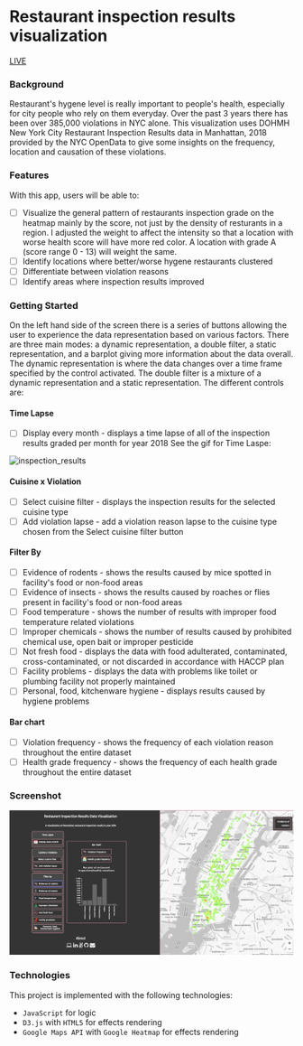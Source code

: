 # Restaurant inspection results visualization

[LIVE](http://www.amyskywyl.com/restaurant-inspection-results-visualization/)

### Background

Restaurant's hygene level is really important to people's health, especially for city people who rely on them everyday. Over the past 3 years there has been over 385,000 violations in NYC alone.
This visualization uses DOHMH New York City Restaurant Inspection Results data in Manhattan, 2018 provided by the NYC OpenData to give some insights on the frequency, location and causation of these violations.


### Features  

With this app, users will be able to:
- [ ] Visualize the general pattern of restaurants inspection grade on the heatmap mainly by the score, not just by the density of resturants in a region. I adjusted the weight to affect the intensity so that a location with worse health score will have more red color. A location with grade A (score range 0 - 13) will weight the same.
- [ ] Identify locations where better/worse hygene restaurants clustered
- [ ] Differentiate between violation reasons
- [ ] Identify areas where inspection results improved

### Getting Started

On the left hand side of the screen there is a series of buttons allowing the user to experience the data representation based on various factors. There are three main modes: a dynamic representation, a double filter, a static representation, and a barplot giving more information about the data overall. The dynamic representation is where the data changes over a time frame specified by the control activated. The double filter is a mixture of a dynamic representation and a static representation.
The different controls are:


#### Time Lapse
- [ ] Display every month - displays a time lapse of all of the inspection results graded per month for year 2018
See the gif for Time Laspe:

![inspection_results](./images/inspection_results2.gif)

#### Cuisine x Violation
- [ ] Select cuisine filter - displays the inspection results for the selected cuisine type
- [ ] Add violation lapse - add a violation reason lapse to the cuisine type chosen from the Select cuisine filter button

#### Filter By
- [ ] Evidence of rodents - shows the results caused by mice spotted in facility's food or non-food areas
- [ ] Evidence of insects - shows the results caused by roaches or flies present in facility's food or non-food areas
- [ ] Food temperature - shows the number of results with improper food temperature related violations
- [ ] Improper chemicals - shows the number of results caused by prohibited chemical use, open bait or improper pesticide
- [ ] Not fresh food - displays the data with food adulterated, contaminated, cross-contaminated, or not discarded in accordance with HACCP plan
- [ ] Facility problems - displays the data with problems like toilet or plumbing facility not properly maintained
- [ ] Personal, food, kitchenware hygiene - displays results caused by hygiene problems

#### Bar chart
- [ ] Violation frequency - shows the frequency of each violation reason throughout the entire dataset
- [ ] Health grade frequency - shows the frequency of each health grade throughout the entire dataset

### Screenshot
![image of app](./images/inspection_results.png)


### Technologies

This project is implemented with the following technologies:

- `JavaScript` for logic
- `D3.js` with `HTML5` for effects rendering
- `Google Maps API` with `Google Heatmap` for effects rendering


